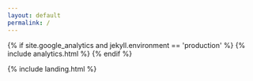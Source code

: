 ```yaml
---
layout: default
permalink: /
---
```


{% if site.google_analytics and jekyll.environment == 'production' %}
{% include analytics.html %}
{% endif %}

{% include landing.html %}